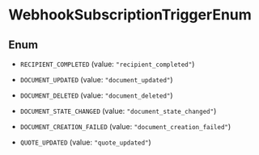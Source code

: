 

# WebhookSubscriptionTriggerEnum

## Enum


* `RECIPIENT_COMPLETED` (value: `"recipient_completed"`)

* `DOCUMENT_UPDATED` (value: `"document_updated"`)

* `DOCUMENT_DELETED` (value: `"document_deleted"`)

* `DOCUMENT_STATE_CHANGED` (value: `"document_state_changed"`)

* `DOCUMENT_CREATION_FAILED` (value: `"document_creation_failed"`)

* `QUOTE_UPDATED` (value: `"quote_updated"`)



